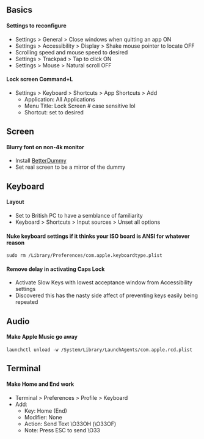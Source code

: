 ## Basics

#### Settings to reconfigure

* Settings > General > Close windows when quitting an app ON
* Settings > Accessibility > Display > Shake mouse pointer to locate OFF
* Scrolling speed and mouse speed to desired
* Settings > Trackpad > Tap to click ON
* Settings > Mouse > Natural scroll OFF

#### Lock screen Command+L

* Settings > Keyboard > Shortcuts > App Shortcuts > Add
   * Application: All Applications
   * Menu Title: Lock Screen # case sensitive lol
   * Shortcut: set to desired

## Screen

#### Blurry font on non-4k monitor

* Install [BetterDummy](https://github.com/waydabber/BetterDummy)
* Set real screen to be a mirror of the dummy

## Keyboard

#### Layout

* Set to British PC to have a semblance of familiarity
* Keyboard > Shortcuts > Input sources > Unset all options

#### Nuke keyboard settings if it thinks your ISO board is ANSI for whatever reason

```
sudo rm /Library/Preferences/com.apple.keyboardtype.plist
```

#### Remove delay in activating Caps Lock

* Activate Slow Keys with lowest acceptance window from Accessibility settings
* Discovered this has the nasty side affect of preventing keys easily being repeated

## Audio

#### Make Apple Music go away

```
launchctl unload -w /System/Library/LaunchAgents/com.apple.rcd.plist
```

## Terminal

#### Make Home and End work

* Terminal > Preferences > Profile > Keyboard
* Add:
    *  Key: Home (End)
    *  Modifier: None
    *  Action: Send Text \O33OH (\O33OF)
    *  Note: Press ESC to send \O33
